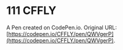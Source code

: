 # 111 CFFLY

A Pen created on CodePen.io. Original URL: [https://codepen.io/CFFLY/pen/QWVgerP](https://codepen.io/CFFLY/pen/QWVgerP).

